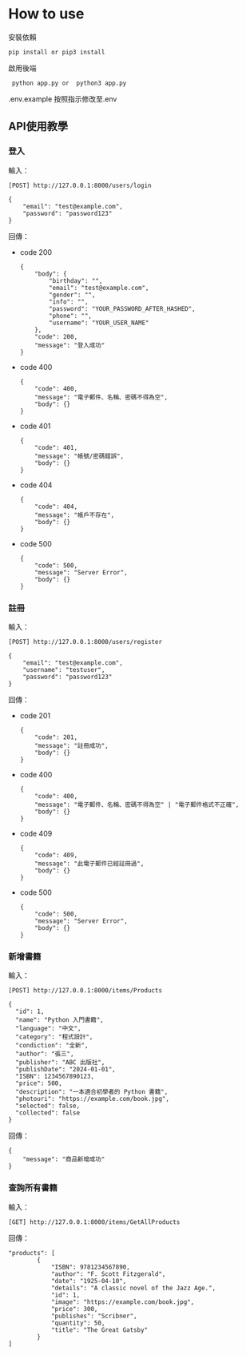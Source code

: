 # How to use

安裝依賴

`pip install or pip3 install`

啟用後端

` python app.py or  python3 app.py`


.env.example 按照指示修改至.env

## API使用教學

### 登入

輸入：


`[POST] http://127.0.0.1:8000/users/login`  

```
{
    "email": "test@example.com",
    "password": "password123"
}
```

回傳：
- code 200

    ```
    {
        "body": {
            "birthday": "",
            "email": "test@example.com",
            "gender": "",
            "info": "",
            "password": "YOUR_PASSWORD_AFTER_HASHED",
            "phone": "",
            "username": "YOUR_USER_NAME"
        },
        "code": 200,
        "message": "登入成功"
    }
    ```
- code 400
    ```
    {
        "code": 400,
        "message": "電子郵件、名稱、密碼不得為空",
        "body": {}
    }
    ```
- code 401
    ``` 
    {
        "code": 401,
        "message": "帳號/密碼錯誤",
        "body": {}
    }
    ```
- code 404
    ```
    {
        "code": 404,
        "message": "帳戶不存在",
        "body": {}
    }
    ```
- code 500
    ```
    {
        "code": 500,
        "message": "Server Error",
        "body": {}
    }
    ```
### 註冊

輸入：


`[POST] http://127.0.0.1:8000/users/register`  

```
{
    "email": "test@example.com",
    "username": "testuser",
    "password": "password123"
}
```

回傳：
- code 201
    ```
    {
        "code": 201,
        "message": "註冊成功",
        "body": {}
    }
    ```
- code 400
    ```
    {
        "code": 400,
        "message": "電子郵件、名稱、密碼不得為空" | "電子郵件格式不正確",
        "body": {}
    }
    ```
- code 409
    ```
    {
        "code": 409,
        "message": "此電子郵件已經註冊過",
        "body": {}
    }
    ```
- code 500
    ```
    {
        "code": 500,
        "message": "Server Error",
        "body": {}
    }
    ```

### 新增書籍

輸入：

```
[POST] http://127.0.0.1:8000/items/Products

{
  "id": 1,
  "name": "Python 入門書籍",
  "language": "中文",
  "category": "程式設計",
  "condiction": "全新",
  "author": "張三",
  "publisher": "ABC 出版社",
  "publishDate": "2024-01-01",
  "ISBN": 1234567890123,
  "price": 500,
  "description": "一本適合初學者的 Python 書籍",
  "photouri": "https://example.com/book.jpg",
  "selected": false,
  "collected": false
}
```

回傳：

```
{
    "message": "商品新增成功"
}
```

### 查詢所有書籍

輸入：

```
[GET] http://127.0.0.1:8000/items/GetAllProducts
```

回傳：

```
"products": [
        {
            "ISBN": 9781234567890,
            "author": "F. Scott Fitzgerald",
            "date": "1925-04-10",
            "details": "A classic novel of the Jazz Age.",
            "id": 1,
            "image": "https://example.com/book.jpg",
            "price": 300,
            "publishes": "Scribner",
            "quantity": 50,
            "title": "The Great Gatsby"
        }
]
```